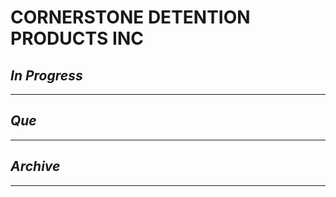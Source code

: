 # CORNERSTONE DETENTION PRODUCTS INC

## *In Progress*

--------------------

## *Que*

-----------------------------------
## *Archive*

-----------------------------------


